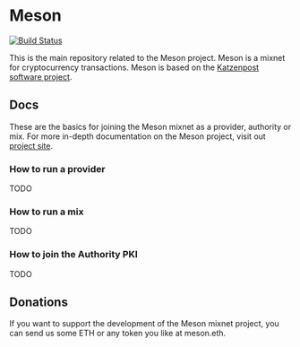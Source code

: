 # Meson
[![Build Status](https://travis-ci.com/hashcloak/Meson.svg?branch=master)](https://travis-ci.com/hashcloak/Meson)

This is the main repository related to the Meson project. 
Meson is a mixnet for cryptocurrency transactions. Meson is based on the [Katzenpost software project](https://katzenpost.mixnetworks.org/).

## Docs
These are the basics for joining the Meson mixnet as a provider, authority or mix. For more in-depth documentation on the Meson project, visit out [project site](hashcloak.com/Meson).

### How to run a provider
TODO

### How to run a mix
TODO

### How to join the Authority PKI
TODO

## Donations
If you want to support the development of the Meson mixnet project, you can send us some ETH or any token you like at meson.eth.
